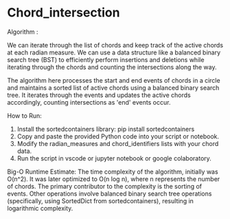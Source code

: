 # Chord_intersection

Algorithm :

  We can iterate through the list of chords and keep track of the active chords at each radian measure. We can use a data structure like a balanced binary search tree (BST) to efficiently perform insertions and deletions while  iterating through the chords and  counting the intersections along the way.

  The algorithm here processes the start and end events of chords in a circle and maintains a sorted list of active chords using a balanced binary search tree. It iterates through the events and updates the active chords accordingly, counting intersections as 'end' events occur.
  
How to Run:
  1. Install the sortedcontainers library: 
    pip install sortedcontainers
  2. Copy and paste the provided Python code into your script or notebook.
  3. Modify the radian_measures and chord_identifiers lists with your chord data.
  4. Run the script in vscode or jupyter notebook or google colaboratory.


Big-O Runtime Estimate:
  The time complexity of the algorithm, initially was O(n^2). It was later optimized to O(n log n), where n represents the number of chords. The primary contributor to the complexity is the sorting of events. Other operations involve balanced binary search tree operations (specifically, using SortedDict from sortedcontainers), resulting in logarithmic complexity.
